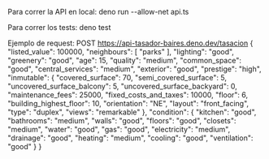 Para correr la API en local:
deno run --allow-net api.ts

Para correr los tests:
deno test

Ejemplo de request:
POST
https://api-tasador-baires.deno.dev/tasacion
{
    "listed_value": 100000,
    "neighbours": [
        "parks"
    ],
    "lighting": "good",
    "greenery": "good",
    "age": 15,
    "quality": "medium",
    "common_space": "good",
    "central_services": "medium",
    "exterior": "good",
    "prestige": "high",
    "inmutable": {
        "covered_surface": 70,
        "semi_covered_surface": 5,
        "uncovered_surface_balcony": 5,
        "uncovered_surface_backyard": 0,
        "maintenance_fees": 25000,
        "fixed_costs_and_taxes": 10000,
        "floor": 6,
        "building_highest_floor": 10,
        "orientation": "NE",
        "layout": "front_facing",
        "type": "duplex",
        "views": "remarkable"
    },
    "condition": {
        "kitchen": "good",
        "bathrooms": "medium",
        "walls": "good",
        "floors": "good",
        "closets": "medium",
        "water": "good",
        "gas": "good",
        "electricity": "medium",
        "drainage": "good",
        "heating": "medium",
        "cooling": "good",
        "ventilation": "good"
    }
}